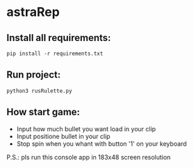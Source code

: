 # astraRep

## Install all requirements:

  `pip install -r requirements.txt`
  
## Run project:
  
  `python3 rusRulette.py`

## How start game:

 * Input how much bullet you want load in your clip
 * Input positione bullet in your clip
 * Stop spin when you whant with button '1' on your keyboard

P.S.:
pls run this console app in 183x48 screen resolution
